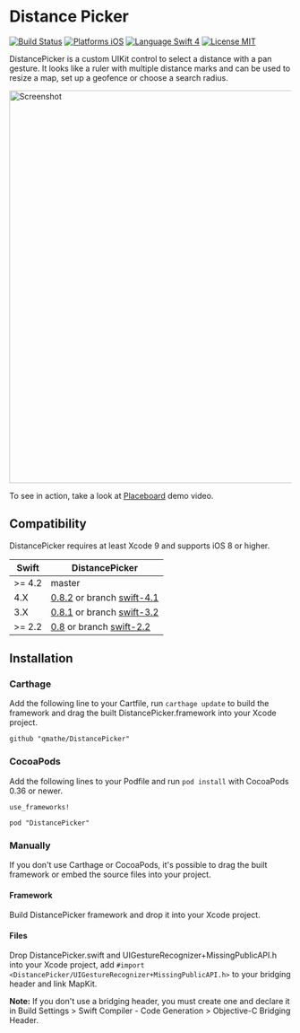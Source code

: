 Distance Picker
===============

[![Build Status](https://travis-ci.org/qmathe/DistancePicker.svg?branch=master)](https://travis-ci.org/qmathe/DistancePicker)
[![Platforms iOS](https://img.shields.io/badge/Platforms-iOS-lightgray.svg?style=flat)](http://www.apple.com)
[![Language Swift 4](https://img.shields.io/badge/Language-Swift%204.2-orange.svg?style=flat)](https://swift.org)
[![License MIT](https://img.shields.io/badge/license-MIT-blue.svg?style=flat)](https://github.com/qmathe/DistancePicker/LICENSE)

DistancePicker is a custom UIKit control to select a distance with a pan gesture. It looks like a ruler with multiple distance marks and can be used to resize a map, set up a geofence or choose a search radius.

<img src="http://www.placeboardapp.com/images/Add%20Place%20with%20Search%20Radius%20-%20iPhone%205.jpg" height="700" alt="Screenshot" />

To see in action, take a look at [Placeboard](http://www.placeboardapp.com) demo video.

Compatibility
-------------

DistancePicker requires at least Xcode 9 and supports iOS 8 or higher.

| Swift   | DistancePicker                                                                                                                                                                                                                     |
| ------- |  -------------------------------------------------------------------------------------------------------------------------------------------------------------------------|
| >= 4.2 | master                                                                                                                                                                                                                                  |
| 4.X      | [0.8.2](https://github.com/qmathe/DistancePicker/releases/tag/0.8.2) or branch [swift-4.1](https://github.com/qmathe/DistancePicker/tree/swift-4.1) |
| 3.X      | [0.8.1](https://github.com/qmathe/DistancePicker/releases/tag/0.8.1) or branch [swift-3.2](https://github.com/qmathe/DistancePicker/tree/swift-3.2) |
| >= 2.2 | [0.8](https://github.com/qmathe/DistancePicker/releases/tag/0.8) or branch [swift-2.2](https://github.com/qmathe/DistancePicker/tree/swift-2.2)       |


Installation
------------

### Carthage

Add the following line to your Cartfile, run  `carthage update` to build the framework and drag the built DistancePicker.framework into your Xcode project.

    github "qmathe/DistancePicker"
	
### CocoaPods

Add the following lines to your Podfile and run `pod install` with CocoaPods 0.36 or newer.

	use_frameworks!
	
	pod "DistancePicker"

### Manually

If you don't use Carthage or CocoaPods, it's possible to drag the built framework or embed the source files into your project.

#### Framework

Build DistancePicker framework and drop it into your Xcode project.

#### Files

Drop DistancePicker.swift and UIGestureRecognizer+MissingPublicAPI.h into your Xcode project, add `#import <DistancePicker/UIGestureRecognizer+MissingPublicAPI.h>` to your bridging header and link MapKit.

**Note:** If you don't use a bridging header, you must create one and declare it in Build Settings > Swift Compiler - Code Generation > Objective-C Bridging Header.
